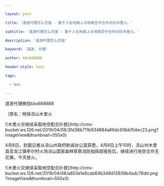 ---
layout: post
title: '道游代理怎么充值 - 数千人在地面上与地面空中合作对抗木里火。'
subtitle: '道游代理怎么充值 - 数千人在地面上与地面空中合作对抗木里火。'
description: '道游代理怎么充值'
keyword: '道游, 代理'
author: kbs668888
header-style: text
tags:
  - Web
---
道游代理微信kbs668888

（原名：特快凉山木里火

![木里火灾继续采取地空配合扑救](http://cms-
bucket.ws.126.net/2019/04/08/3fd36b711b934884a66dc93bb154ec23.png?imageView&thumbnail=550x0)  

4月8日，封面记者从凉山州政府新闻办公室获悉，4月8日上午10时，凉山州木里县亚龙江镇李尔村火场凉山国家森林草原消防指挥部报告后，继续进行地空合作无花果。今天放火。

![木里火灾继续采取地空配合扑救](http://cms-
bucket.ws.126.net/2019/04/08/a853e1e6cab64b349d13939b4adc76dd.png?imageView&thumbnail=550x0)  

